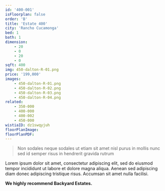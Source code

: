 ```yaml
---
id: '400-001'
isFloorplan: false
order: 'B'
title: 'Estate 400'
city: 'Rancho Cucamonga'
bed: 1
bath: 1
dimension:
    - 20
    - 0
    - 20
    - 0
sqft: 400
img: 450-dalton-R-01.png
price: '199,000'
images:
    - 450-dalton-R-01.png
    - 450-dalton-R-02.png
    - 450-dalton-R-03.png
    - 450-dalton-R-04.png
related:
    - 350-000
    - 400-000
    - 400-002
    - 450-000
wistiaID: dz1swqyjuh
floorPlanImage:
floorPlanPDF:
---
```


> Non sodales neque sodales ut etiam sit amet nisl purus in mollis nunc sed id semper risus in hendrerit gravida rutrum

Lorem ipsum dolor sit amet, consectetur adipiscing elit, sed do eiusmod tempor incididunt ut labore et dolore magna aliqua. Aenean sed adipiscing diam donec adipiscing tristique risus. Accumsan sit amet nulla facilisi.

**We highly recommend Backyard Estates.**
